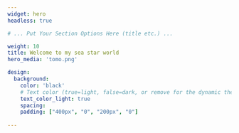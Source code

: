 ```yaml
---
widget: hero
headless: true

# ... Put Your Section Options Here (title etc.) ...

weight: 10
title: Welcome to my sea star world
hero_media: 'tomo.png'

design:
  background:
    color: 'black'
    # Text color (true=light, false=dark, or remove for the dynamic theme color). 
    text_color_light: true
    spacing:
    padding: ["400px", "0", "200px", "0"]
 
---
```

